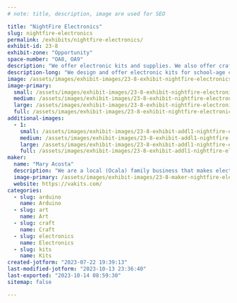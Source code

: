 ```yaml
---
# note: title, description, image are used for SEO

title: "NightFire Electronics"
slug: nightfire-electronics
permalink: /exhibits/nightfire-electronics/
exhibit-id: 23-8
exhibit-zone: "Opportunity"
space-number: "OA8, OA9"
description: "We offer electronic kits and supplies. We also offer crafts and supplies."
description-long: "We design and offer electronic kits for school-age children and young adults. This includes audio amplifiers, LED circuits, Timers, Counters, and much more. We also create epoxy resin designs and supplies. This will be our fifth year here and look forward to another great adventure."
image: /assets/images/exhibit-images/23-8-exhibit-nightfire-electronics-nightfire-amp-large.jpg
image-primary: 
  small: /assets/images/exhibit-images/23-8-exhibit-nightfire-electronics-nightfire-amp-small.jpg
  medium: /assets/images/exhibit-images/23-8-exhibit-nightfire-electronics-nightfire-amp-medium.jpg
  large: /assets/images/exhibit-images/23-8-exhibit-nightfire-electronics-nightfire-amp-large.jpg
  full: /assets/images/exhibit-images/23-8-exhibit-nightfire-electronics-nightfire-amp-full.jpg
additional-images: 
  - 1:
    small: /assets/images/exhibit-images/23-8-exhibit-addl1-nightfire-electronics-christmas-tree-small.jpg
    medium: /assets/images/exhibit-images/23-8-exhibit-addl1-nightfire-electronics-christmas-tree-medium.jpg
    large: /assets/images/exhibit-images/23-8-exhibit-addl1-nightfire-electronics-christmas-tree-large.jpg
    full: /assets/images/exhibit-images/23-8-exhibit-addl1-nightfire-electronics-christmas-tree-full.jpg
maker: 
  name: "Mary Acosta"
  description: "We are a local (Ocala) family business that makes electronic kits as well as arts and crafts. We offer finished products and supplies. This will be our fifth Maker Faire."
  image-primary: /assets/images/exhibit-images/23-8-maker-nightfire-electronics-hangman-112021-medium.jpg
  website: https://vakits.com/
categories: 
  - slug: arduino
    name: Arduino
  - slug: art
    name: Art
  - slug: craft
    name: Craft
  - slug: electronics
    name: Electronics
  - slug: kits
    name: Kits
created-jotform: "2023-07-22 19:39:13"
last-modified-jotform: "2023-10-13 23:36:40"
last-exported: "2023-10-14 08:59:30"
sitemap: false

---
```

